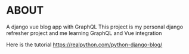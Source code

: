 # ABOUT

A django vue blog app with GraphQL
This project is my personal django refresher project and me learning GraphQL and Vue integration

Here is the tutorial <https://realpython.com/python-django-blog/>
